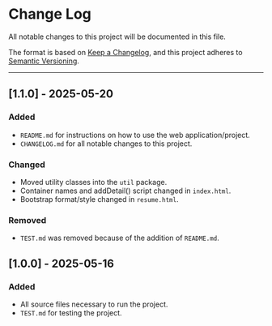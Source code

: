 # Change Log

All notable changes to this project will be documented in this file.

The format is based on [Keep a Changelog](https://keepachangelog.com/en/1.1.0/),
and this project adheres to [Semantic Versioning](https://semver.org/spec/v2.0.0.html).

---

## [1.1.0] - 2025-05-20

### Added

- `README.md` for instructions on how to use the web application/project.
- `CHANGELOG.md` for all notable changes to this project.

### Changed

- Moved utility classes into the `util` package.
- Container names and addDetail() script changed in `index.html`.
- Bootstrap format/style changed in `resume.html`.

### Removed

- `TEST.md` was removed because of the addition of `README.md`.

## [1.0.0] - 2025-05-16

### Added

- All source files necessary to run the project.
- `TEST.md` for testing the project.